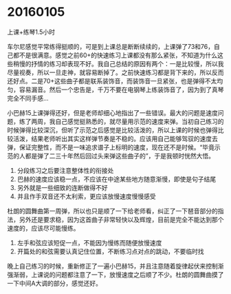 # 20160105

上课+练琴1.5小时

车尔尼感觉平常练得挺顺的，可是到上课总是断断续续的，上课弹了73和76，自己都不是很满意。感觉之前60+的快速练习上课都没有那么紧张，不知道为什么这些稍慢的抒情的练习却表现不好。我自己总结的原因有两个：一是比较慢，所以我尽量视奏，所以一旦走神，就容易断掉了。之前快速练习都是背下来的，所以反而还好点。二是70+这些曲子都是联系装饰音，而装饰音一旦紧张，也是弹得不太均匀，容易漏音。然后一个忠告是，千万不要在电钢琴上练装饰音了，因为到了真琴完全不同手感...

小巴赫15上课弹得还好，但是老师却细心地指出了一些错误。最大的问题是速度问题，练了两周，我自己感觉挺熟悉的，就尽量用示范的速度来弹。当初自己练习的时候弹得比较深沉，但听了示范之后感觉是比较活泼的，所以上课的时候也弹得比较活泼，结果老师听出其实这样弹节奏是不稳的。应该用自己能够驾驭的速度去弹，保证完整性，而不是一味追求谱子上标明的速度，现在还不是时候。“毕竟示范的人都是弹了二三十年然后回过头来弹这些曲子的”，于是我顿时恍然大悟。

1. 分段练习之后要注意整体性的衔接处
2. 巴赫的速度应该稳一点，不应该在中途某些地方随意渐慢，即使是句子结尾
3. 另外就是一些细致的连断做得不好
4. 并且作手双音还不太利索，更应该放慢速度慢慢感受

杜朗的圆舞曲第一周弹，所以也只是顺了一下给老师看，纠正了一下琶音部分的指法，另外还是要求稳，因为这首曲子非常轻快以及辉煌，目前是完全不能达到那个速度的，应该尽可能慢练。

1. 左手和弦应该短促一点，不能因为慢练而随便放慢速度
2. 开篇处的和弦需要认真记住位置，不断练习点对点的跳动，不要临时找

晚上自己练习的时候，重新修正了一遍小巴赫15，并且注意随着旋律起伏来控制渐强渐弱，上课说的问题都注意了一下，放慢速度之后顺了不少。杜朗的圆舞曲摸了一下中间A大调的部分，感觉还好。
